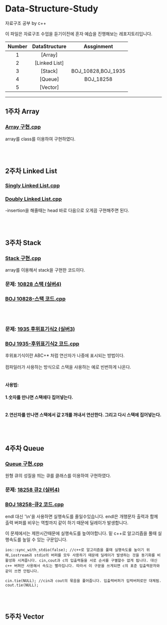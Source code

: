 # Data-Structure-Study
자료구조 공부 by c++
 
이 파일은 자료구조 수업을 듣기이전에 혼자 예습을 진행해보는 레포지토리입니다.


|Number|DataStructure|Assginment|
|:---:|:---:|:---:|
|1|[Array]
|2|[Linked List]
|3|[Stack]|BOJ_10828,BOJ_1935|
|4|[Queue]|BOJ_18258|
|5|[Vector]

---
## 1주차 Array
### [Array 구현.cpp](https://github.com/cchonac/Data-Structure-Study/blob/main/1.Array/Array%20%EA%B5%AC%ED%98%84.cpp)
array를 class를 이용하여 구현하였다.


<br/><br/>
## 2주차 Linked List
### [Singly Linked List.cpp](https://github.com/cchonac/Data-Structure-Study/blob/main/%EB%A7%81%ED%81%AC%EB%93%9C%EB%A6%AC%EC%8A%A4%ED%8A%B8%20%EA%B5%AC%ED%98%84.cpp)

### [Doubly Linked List.cpp](https://github.com/cchonac/Data-Structure-Study/blob/main/Double%20linked%20list.cpp)
-insertion을 해줄때는 head 바로 다음으로 오게끔 구현해주면 된다.

<br/><br/>
## 3주차 Stack
### [Stack 구현.cpp](https://github.com/cchonac/Data-Structure-Study/blob/main/array%EB%A5%BC%20%EC%9D%B4%EC%9A%A9%ED%95%B4%20stack%20%EA%B5%AC%ED%98%84.cpp)
array를 이용해서 stack을 구현한 코드이다.
### 문제: [10828 스택 (실버4)](https://www.acmicpc.net/problem/10828)
### [BOJ 10828-스택 코드.cpp](https://github.com/cchonac/Data-Structure-Study/blob/main/BOJ%2010828%EB%B2%88-%EC%8A%A4%ED%83%9D.cpp)
<br/><br/>
### 문제: [1935 후위표기식2 (실버3)](https://www.acmicpc.net/problem/1935)
### [BOJ 1935-후위표기식2 코드.cpp](https://github.com/cchonac/Data-Structure-Study/blob/main/BOJ%201935%20%ED%9B%84%EC%9C%84%ED%91%9C%EA%B8%B0%EC%8B%9D.cpp)
후위표기식이란 ABC+* 처럼 연산자가 나중에 표시되는 방법이다. <br/><br/>
컴파일러가 사용하는 방식으로 스택을 사용하는 예로 빈번하게 나온다. <br/><br/>
#### 사용법: 
#### 1.숫자를 만나면 스택에다 집어넣는다.<br/><br/>
#### 2.연산자를 만나면 스택에서 값 2개를 꺼내서 연산한다. 그리고 다시 스택에 집어넣는다. 



<br/><br/>
## 4주차 Queue
### [Queue 구현.cpp](https://github.com/cchonac/Data-Structure-Study/blob/main/array%EB%A1%9C%20%EB%A7%8C%EB%93%9C%EB%8A%94%20queue.cpp)
원형 큐의 성질을 띄는 큐를 클래스를 이용하여 구현하였다.
### 문제: [18258 큐2 (실버4)](https://www.acmicpc.net/problem/18258)
### [BOJ 18258-큐2 코드.cpp](https://github.com/cchonac/Data-Structure-Study/blob/main/BOJ%2018258-queue.cpp)
endl 대신 '\n'을 사용하면 실행속도를 줄일수있습니다. endl은 개행문자 출력과 함께 출력 버퍼를 비우는 역할까지 같이 하기 때문에 딜레이가 발생합니다.

이 문제에서는 제한시간때문에 실행속도를 높여야합니다. 밑 c++로 알고리즘을 풀때 실행속도를 높일 수 있는 구문입니다.

	ios::sync_with_stdio(false); //c++로 알고리즘을 풀때 실행속도를 높이기 위해,iostream과 stdio의 버퍼를 모두 사용하기 때문에 딜레이가 발생하는 것을 동기화를 비활성화 시켜줍니다. cin,cout과 c의 입출력들을 서로 순서를 구별할수 없게 됩니다. 대신 c++ 버퍼만 사용해서 속도는 빨라집니다. 따라서 이 구문을 쓰게되면 c의 표준 입출력문자와 같이 쓰면 안됩니다. 
	
	cin.tie(NULL); //cin과 cout의 묶음을 풀어줍니다. 입출력버퍼가 입력버퍼로만 대체됨.
	cout.tie(NULL); 
<br/><br/>
## 5주차 Vector


